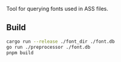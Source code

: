 Tool for querying fonts used in ASS files.

## Build

```bash
cargo run --release ./font_dir ./font.db
go run ./preprocessor ./font.db
pnpm build
```

